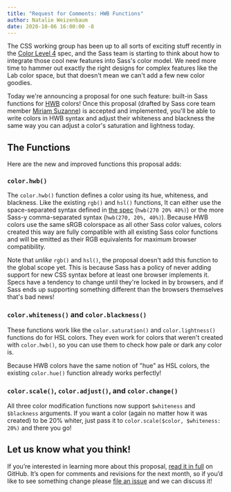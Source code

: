 ```yaml
---
title: "Request for Comments: HWB Functions"
author: Natalie Weizenbaum
date: 2020-10-06 16:00:00 -8
---
```


The CSS working group has been up to all sorts of exciting stuff recently in the
[Color Level 4] spec, and the Sass team is starting to think about how to
integrate those cool new features into Sass's color model. We need more time to
hammer out exactly the right designs for complex features like the Lab color
space, but that doesn't mean we can't add a few new color goodies.

[Color Level 4]: https://www.w3.org/TR/css-color-4/

Today we're announcing a proposal for one such feature: built-in Sass functions
for [HWB] colors! Once this proposal (drafted by Sass core team member [Miriam
Suzanne]) is accepted and implemented, you'll be able to write colors in HWB
syntax and adjust their whiteness and blackness the same way you can adjust a
color's saturation and lightness today.

[HWB]: https://www.w3.org/TR/css-color-4/#the-hwb-notation
[Miriam Suzanne]: https://www.miriamsuzanne.com/

## The Functions

Here are the new and improved functions this proposal adds:

### `color.hwb()`

The `color.hwb()` function defines a color using its hue, whiteness, and
blackness. Like the existing `rgb()` and `hsl()` functions, It can either use
the space-separated syntax defined in [the spec][HWB] (`hwb(270 20% 40%)`) or
the more Sass-y comma-separated syntax (`hwb(270, 20%, 40%)`). Because HWB
colors use the same sRGB colorspace as all other Sass color values, colors
created this way are fully compatible with all existing Sass color functions and
will be emitted as their RGB equivalents for maximum browser compatibility.

Note that *unlike* `rgb()` and `hsl()`, the proposal doesn't add this function
to the global scope yet. This is because Sass has a policy of never adding
support for new CSS syntax before at least one browser implements it. Specs have
a tendency to change until they're locked in by browsers, and if Sass ends up
supporting something different than the browsers themselves that's bad news!

### `color.whiteness()` and `color.blackness()`

These functions work like the `color.saturation()` and `color.lightness()`
functions do for HSL colors. They even work for colors that weren't created with
`color.hwb()`, so you can use them to check how pale or dark any color is.

Because HWB colors have the same notion of "hue" as HSL colors, the existing
`color.hue()` function already works perfectly!

### `color.scale()`, `color.adjust()`, and `color.change()`

All three color modification functions now support `$whiteness` and `$blackness`
arguments. If you want a color (again no matter how it was created) to be 20%
whiter, just pass it to `color.scale($color, $whiteness: 20%)` and there you go!

## Let us know what you think!

If you’re interested in learning more about this proposal, [read it in full] on
GitHub. It’s open for comments and revisions for the next month, so if you’d
like to see something change please [file an issue] and we can discuss it!

[read it in full]: https://github.com/sass/sass/tree/main/proposal/color-4-hwb.md
[file an issue]: https://github.com/sass/sass/issues/new

